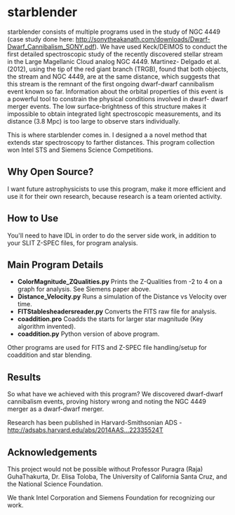 starblender
===========

starblender consists of multiple programs used in the study of NGC 4449 (case study done here: http://sonytheakanath.com/downloads/Dwarf-Dwarf_Cannibalism_SONY.pdf). We have used Keck/DEIMOS to conduct the first detailed spectroscopic study of the recently discovered stellar stream in the Large Magellanic Cloud analog NGC 4449. Martinez- Delgado et al. (2012), using the tip of the red giant branch (TRGB), found that both objects, the stream and NGC 4449, are at the same distance, which suggests that this stream is the remnant of the first ongoing dwarf-dwarf cannibalism event known so far. Information about the orbital properties of this event is a powerful tool to constrain the physical conditions involved in dwarf- dwarf merger events. The low surface-brightness of this structure makes it impossible to obtain integrated light spectroscopic measurements, and its distance (3.8 Mpc) is too large to observe stars individually. 

This is where starblender comes in. I designed a a novel method that extends star spectroscopy to farther distances. This program collection won Intel STS and Siemens Science Competitions. 

Why Open Source?
---------------

I want future astrophysicists to use this program, make it more efficient and use it for their own research, because research is a team oriented activity. 

How to Use
---------------

You'll need to have IDL in order to do the server side work, in addition to your SLIT Z-SPEC files, for program analysis. 

Main Program Details
---------------

- __ColorMagnitude_ZQualities.py__ Prints the Z-Qualities from -2 to 4 on a graph for analysis. See Siemens paper above. 
- __Distance_Velocity.py__ Runs a simulation of the Distance vs Velocity over time. 
- __FITStablesheadersreader.py__ Converts the FITS raw file for analysis. 
- __coaddition.pro__ Coadds the starts for larger star magnitude (Key algorithm invented). 
- __coaddition.py__ Python version of above program.

Other programs are used for FITS and Z-SPEC file handling/setup for coaddition and star blending. 

Results
---------------

So what have we achieved with this program? We discovered dwarf-dwarf cannibalism events, proving history wrong and noting the NGC 4449 merger as a dwarf-dwarf merger. 

Research has been published in Harvard-Smithsonian ADS - http://adsabs.harvard.edu/abs/2014AAS...22335524T

Acknowledgements
---------------

This project would not be possible without Professor Puragra (Raja) GuhaThakurta, Dr. Elisa Toloba, The University of California Santa Cruz, and the National Science Foundation. 

We thank Intel Corporation and Siemens Foundation for recognizing our work.
